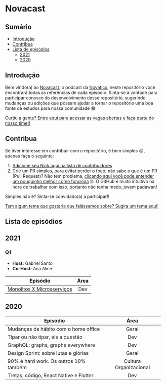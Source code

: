 # Novacast

## Sumário

- [Introdução](#intro)
- [Contribua](#contribua)
- [Lista de episódios](#episodios)
  - [2021](#2021)
  - [2020](#2020)

<h2 id="intro">Introdução</h2>

Bem vindo(a) ao [Novacast](https://open.spotify.com/show/6XWfy1pShdkmnMixkuR3sg?si=xefe3nPiSqOJujdz78ijEA), o podcast da [Novatics](www.novatics.com.br), neste repositório você encontrará todas as referências de cada episódio. Sinta-se à vontade para participar conosco do desenvolvimento desse repositório, sugerindo mudanças ou adiçōes que possam ajudar a tornar o repositório uma boa fonte de estudos para nossa comunidade 😁

[Curtiu a gente? Entre aqui para acessar as vagas abertas e faça parte do nosso time!!](https://novatics.com.br/open-jobs)

<h2 id="contribua">Contribua</h2>

Se tiver interesse em contribuir com o repositório, é bem simples 😉, apenas faça o seguinte:

1. [Adicione seu Nick aqui na lista de contribuidores](https://github.com/Novatics/novacast/blob/main/contribuidores.md)
2. Crie um PR simples, para evitar perder o foco, não sabe o que é um PR (Pull Request)? Não tem problema, [clicando aqui você pode entender um pouquinho melhor como funciona](https://medium.com/reprogramabr/entendendo-sobre-branch-e-pull-request-516aea4e364f) 🤓. O GitHub é muito intuitivo na hora de trabalhar com isso, portanto não tenha medo, jovem padawan!

Simples não é? Sinta-se convidado(a) a participar!!

[Tem algum tema que gostaria que falássemos sobre? Sugira um tema aqui!](https://app.pipefy.com/public/form/c2t8cs7k)

<h2 id="episodios">Lista de episódios</h2>

## 2021

### Q1

- **Host:** Gabriel Santo
- **Co-Host:** Ana Alice

| Episódio                                                                                                | Área |
| ------------------------------------------------------------------------------------------------------- | :--: |
| [Monolitos X Microsserviços](https://github.com/Novatics/novacast/blob/main/MonolitoXMicrosservicos.md) | Dev  |

## 2020

| Episódio                               |          Área          |
| -------------------------------------- | :--------------------: |
| Mudanças de hábito com o home office   |         Geral          |
| Tipar ou não tipar, eis a questão      |          Dev           |
| GraphQL: graphs, graphs everywhere     |          Dev           |
| Design Sprint: sobre lutas e glórias   |         Geral          |
| 90% é hard work. Os outros 10% também  | Cultura Organizacional |
| Tretas, código, React Native e Flutter |          Dev           |
